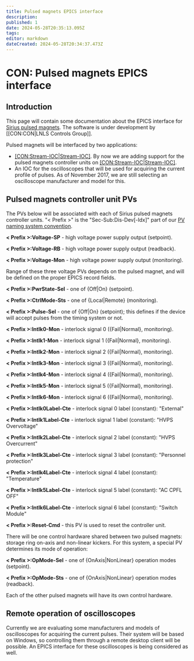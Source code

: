 ```yaml
---
title: Pulsed magnets EPICS interface
description: 
published: 1
date: 2024-05-28T20:35:13.095Z
tags: 
editor: markdown
dateCreated: 2024-05-28T20:34:37.473Z
---
```


# CON: Pulsed magnets EPICS interface

## Introduction
This page will contain some documentation about the EPICS interface for [Sirius pulsed magnets](/Machine/pulsed_magnets). The software is under development by [[CON:CON|LNLS Controls Group]].

Pulsed magnets will be interfaced by two applications:
* [[CON:Stream-IOC|Stream-IOC]](link). By now we are adding support for the pulsed magnets controller units on [[CON:Stream-IOC|Stream-IOC]](link).
* An IOC for the oscilloscopes that will be used for acquiring the current profile of pulses. As of November 2017, we are still selecting an oscilloscope manufacturer and model for this.

## Pulsed magnets controller unit PVs

The PVs below will be associated with each of Sirius pulsed magnets controller units. "< Prefix >" is the "Sec-Sub:Dis-Dev[-Idx]" part of our [PV naming system convention](/Machine/naming_system).


**< Prefix >:Voltage-SP** - high voltage power supply output (setpoint).

**< Prefix >:Voltage-RB** - high voltage power supply output (readback).

**< Prefix >:Voltage-Mon** - high voltage power supply output (monitoring).


Range of these three voltage PVs depends on the pulsed magnet, and will be defined on the proper EPICS record fields.


**< Prefix >:PwrState-Sel** - one of {Off|On} (setpoint).


**< Prefix >:CtrlMode-Sts** - one of {Local|Remote} (monitoring).


**< Prefix >:Pulse-Sel** -  one of {Off|On} (setpoint); this defines if the device will accept pulses from the timing system or not.


**< Prefix >:Intlk0-Mon** - interlock signal 0 ({Fail|Normal}, monitoring).

**< Prefix >:Intlk1-Mon** - interlock signal 1 ({Fail|Normal}, monitoring).

**< Prefix >:Intlk2-Mon** - interlock signal 2 ({Fail|Normal}, monitoring).

**< Prefix >:Intlk3-Mon** - interlock signal 3 ({Fail|Normal}, monitoring).

**< Prefix >:Intlk4-Mon** - interlock signal 4 ({Fail|Normal}, monitoring).

**< Prefix >:Intlk5-Mon** - interlock signal 5 ({Fail|Normal}, monitoring).

**< Prefix >:Intlk6-Mon** - interlock signal 6 ({Fail|Normal}, monitoring).


**< Prefix >:Intlk0Label-Cte** - interlock signal 0 label (constant): "External"

**< Prefix >:Intlk1Label-Cte** - interlock signal 1 label (constant): "HVPS Overvoltage"

**< Prefix >:Intlk2Label-Cte** - interlock signal 2 label (constant): "HVPS Overcurrent"

**< Prefix >:Intlk3Label-Cte** - interlock signal 3 label (constant): "Personnel protection"

**< Prefix >:Intlk4Label-Cte** - interlock signal 4 label (constant): "Temperature"

**< Prefix >:Intlk5Label-Cte** - interlock signal 5 label (constant): "AC CPFL OFF"

**< Prefix >:Intlk6Label-Cte** - interlock signal 6 label (constant): "Switch Module"


**< Prefix >:Reset-Cmd** - this PV is used to reset the controller unit.


There will be one control hardware shared between two pulsed magnets: storage ring on-axis and non-linear kickers. For this system, a special PV determines its mode of operation:


**< Prefix >:OpMode-Sel** - one of {OnAxis|NonLinear} operation modes (setpoint).

**< Prefix >:OpMode-Sts** - one of {OnAxis|NonLinear} operation modes (readback).


Each of the other pulsed magnets will have its own control hardware.

## Remote operation of oscilloscopes

Currently we are evaluating some manufacturers and models of oscilloscopes for acquiring the current pulses. Their system will be based on Windows, so controlling them through a remote desktop client will be possible. An EPICS interface for these oscilloscopes is being considered as well.
